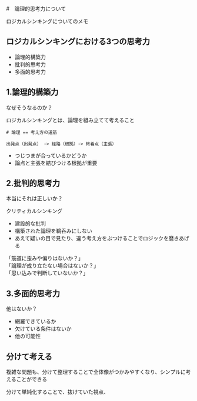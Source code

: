 #　論理的思考力について

ロジカルシンキングについてのメモ

## ロジカルシンキングにおける3つの思考力
- 論理的構築力
- 批判的思考力
- 多面的思考力

## 1.論理的構築力
なぜそうなるのか？

ロジカルシンキングとは、論理を組み立てて考えること
```
# 論理 == 考え方の道筋

出発点（出発点） -> 経路（根拠）-> 終着点（主張）
```
- つじつまが合っているかどうか
- 論点と主張を結びつける根拠が重要


## 2.批判的思考力
本当にそれは正しいか？

クリティカルシンキング<br>
- 建設的な批判
- 構築された論理を鵜呑みにしない
- あえて疑いの目で見たり、違う考え方をぶつけることでロジックを磨きあげる

「筋道に歪みや偏りはないか？」<br>
「論理が成り立たない場合はないか？」<br>
「思い込みで判断していないか？」

## 3.多面的思考力
他はないか？

- 網羅できているか
- 欠けている条件はないか
- 他の可能性


## 分けて考える
複雑な問題も、分けて整理することで全体像がつかみやすくなり、シンプルに考えることができる<br>

分けて単純化することで、抜けていた視点、
